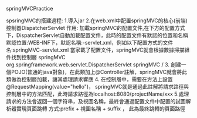 springMVCPractice

spsringMVC的搭建過程:
1.導入jar
2.在web.xml中配置springMVC的核心(前端)控制器DispatcherServlet
作用: 加載springMVC的配置文件,在下方的配置方式下，DispatcherServlet自動加載配置文件，此時的配置文件有默認的位置和名稱
    默認位置:WEB-INF下，默認名稱:<servlet-name>-servlet.xml，例如以下配置方式的文件名:springMVC-servlet.xml
    當家載了配置文件，springMVC就會根據數據掃描組件找到控制層
    <servlet>
        <servlet-name>springMVC</servlet-name>
        <servlet-class>org.springframework.web.servlet.DispatcherServlet</servlet-class>
    </servlet>
    <servlet-mapping>
        <servlet-name>springMVC</servlet-name>
        <!--路徑模型-->
        <url-pattern>/</url-pattern>
    </servlet-mapping>
3. 創建一個POJO(普通的java對象)，在此類加上@Controller註解，springMVC就會將此類做為控制層加載，讓其處理請求響應
4. 在控制層中，需要在方法上設置@RequestMapping(value="hello")，
springMVC就是通過此註解將請求路徑與控制層中的方法匹配，此時請求路徑為localhost:8080/projectName/xxx
5.處理請求的方法會返回一個字符串，及視圖名稱，最終會通過配置文件中配置的試圖解析器實現頁面跳轉
方式:prefix + 視圖名稱 + suffix ， 此為最終跳轉的頁面路徑
  

